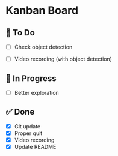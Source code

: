 # Kanban Board

## 📝 To Do
- [ ] Check object detection
- [ ] Video recording (with object detection)


## 🔄 In Progress
- [ ] Better exploration

## ✅ Done
- [x] Git update
- [x] Proper quit
- [x] Video recording
- [x] Update README
